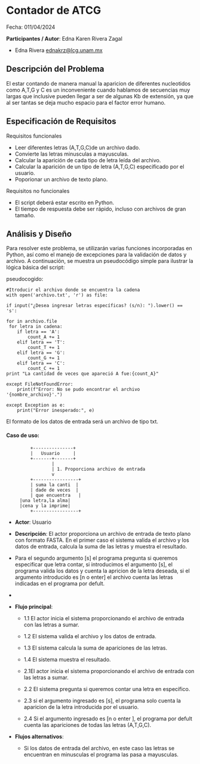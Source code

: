 # **Contador de ATCG**

Fecha: 011/04/2024

**Participantes / Autor**: Edna Karen Rivera Zagal 

- Edna Rivera <ednakrz@lcg.unam.mx>

## Descripción del Problema
El estar contando de manera manual la aparicion de diferentes nucleotidos como A,T,G y C es un inconveniente cuando hablamos de secuencias muy largas que inclusive pueden llegar a ser de algunas Kb de extensión, ya que al ser tantas se deja mucho espacio para el factor error humano.  

## Especificación de Requisitos

Requisitos funcionales

- Leer diferentes letras (A,T,G,C)de un archivo dado.
- Convierte las letras minusculas a mayusculas. 
- Calcular la aparición de cada tipo de letra leída del archivo.
- Calcular la aparición de un tipo de letra (A,T,G,C) especificado por el usuario.
- Poporionar un archivo de texto plano. 


Requisitos no funcionales
- El script deberá estar escrito en Python.
- El tiempo de respuesta debe ser rápido, incluso con archivos de gran tamaño.


## Análisis y Diseño

Para resolver este problema, se utilizarán varias funciones incorporadas en Python, así como el manejo de excepciones para la validación de datos y archivo. A continuación, se muestra un pseudocódigo simple para ilustrar la lógica básica del script:
 

pseudocogido:

```
#Itroducir el archivo donde se encuentra la cadena
with open('archivo.txt', 'r') as file:

if input("¿Desea ingresar letras específicas? (s/n): ").lower() == 's':

for in archivo.file
 for letra in cadena:
    if letra == 'A':
        count_A += 1
    elif letra == 'T':
        count_T += 1
    elif letra == 'G':
        count_G += 1
    elif letra == 'C':
        count_C += 1
print "La cantidad de veces que apareció A fue:{count_A}"

except FileNotFoundError:
    print(f"Error: No se pudo encontrar el archivo '{nombre_archivo}'.")

except Exception as e:
    print("Error inesperado:", e)
```
El formato de los datos de entrada será un archivo de tipo txt.

#### Caso de uso:

```
         +---------------+
         |   Usuario     |
         +-------+-------+
                 |
                 | 1. Proporciona archivo de entrada
                 v
         +-----------------+
         | suma la canti  |
         | dade de veces  |
         | que encuentra   |
	 |una letra,la alma|
	 |cena y la imprime|
         +-----------------+
```

- **Actor**: Usuario

- **Descripción**: El actor proporciona un archivo de entrada de texto plano con formato FASTA. En el primer caso el sistema valida el archivo y los datos de entrada, calcula la suma de las letras y muestra el resultado.

- Para el segundo argumento [s] el programa pregunta si queremos especificar que letra contar, si introducimos el argumento [s], el programa valida los datos y cuenta la apricion de la letra deseada, si el argumento introducido es [n o enter] el archivo cuenta las letras indicadas en el programa por defult.
- 
- **Flujo principal**:
 	- 1.1 El actor inicia el sistema proporcionando el archivo de entrada con 	las 	letras a sumar.
	- 1.2 El sistema valida el archivo y los datos de entrada.
  	- 1.3 El sistema calcula la suma de apariciones de las letras.
  	- 1.4 El sistema muestra el resultado.

  	- 2.1El actor inicia el sistema proporcionando el archivo de entrada con 		las 	letras a sumar.
  	- 2.2 El sistema pregunta si queremos contar una letra en específico.
  	- 2.3 si el argumento ingresado es [s], el programa solo cuenta la 		aparicion 	de la letra introducida por el usuario.
	- 2.4 Si el argumento ingresado es [n o enter ], el programa por defult 		cuenta las apariciones de todas las letras (A,T,G,C).
- **Flujos alternativos**:
	- Si los datos de entrada del archivo, en este caso las letras se encuentran en minusculas el programa las pasa a 	mayusculas.
